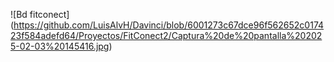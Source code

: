 ![Bd fitconect] (https://github.com/LuisAlvH/Davinci/blob/6001273c67dce96f562652c017423f584adefd64/Proyectos/FitConect2/Captura%20de%20pantalla%202025-02-03%20145416.jpg)
